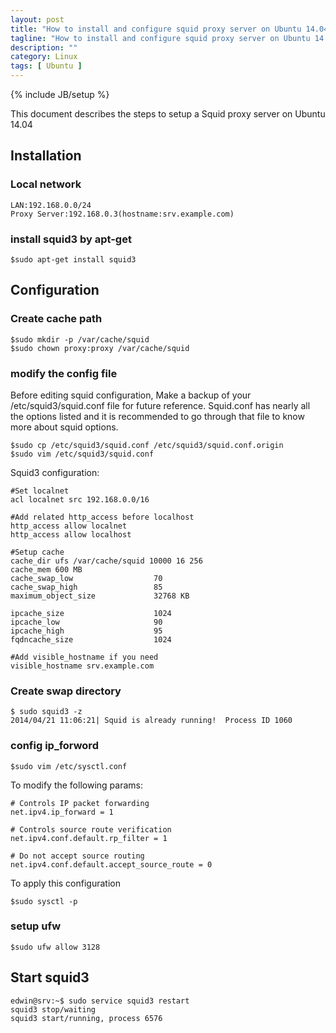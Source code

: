 ```yaml
---
layout: post
title: "How to install and configure squid proxy server on Ubuntu 14.04"
tagline: "How to install and configure squid proxy server on Ubuntu 14.04"
description: ""
category: Linux
tags: [ Ubuntu ]
---
```

{% include JB/setup %}

This document describes the steps to setup a Squid proxy server on Ubuntu 14.04

## Installation

### Local network

	LAN:192.168.0.0/24
	Proxy Server:192.168.0.3(hostname:srv.example.com)

### install squid3 by apt-get

	$sudo apt-get install squid3

## Configuration

### Create cache path
	
	$sudo mkdir -p /var/cache/squid
	$sudo chown proxy:proxy /var/cache/squid

### modify the config file

Before editing squid configuration, Make a backup of your /etc/squid3/squid.conf file for future reference. Squid.conf has nearly all the options listed and it is recommended to go through that file to know more about squid options.

	$sudo cp /etc/squid3/squid.conf /etc/squid3/squid.conf.origin
	$sudo vim /etc/squid3/squid.conf

Squid3 configuration:
	
	#Set localnet
	acl localnet src 192.168.0.0/16	
	
	#Add related http_access before localhost 
	http_access allow localnet
	http_access allow localhost

	#Setup cache
	cache_dir ufs /var/cache/squid 10000 16 256
	cache_mem 600 MB
	cache_swap_low                  70
	cache_swap_high                 85
	maximum_object_size             32768 KB

	ipcache_size                    1024
	ipcache_low                     90
	ipcache_high                    95
	fqdncache_size                  1024
	
	#Add visible_hostname if you need
	visible_hostname srv.example.com


### Create swap directory

	$ sudo squid3 -z
	2014/04/21 11:06:21| Squid is already running!  Process ID 1060

### config ip_forword

	$sudo vim /etc/sysctl.conf
	
To modify the following params:

	# Controls IP packet forwarding
	net.ipv4.ip_forward = 1

	# Controls source route verification
	net.ipv4.conf.default.rp_filter = 1

	# Do not accept source routing
	net.ipv4.conf.default.accept_source_route = 0

To apply this configuration

	$sudo sysctl -p

### setup ufw

	$sudo ufw allow 3128

## Start squid3

	edwin@srv:~$ sudo service squid3 restart
	squid3 stop/waiting
	squid3 start/running, process 6576


